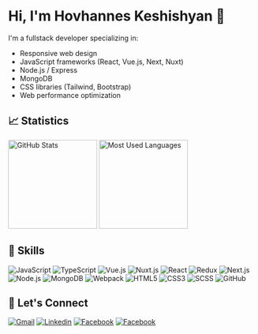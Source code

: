 # Hi, I'm Hovhannes Keshishyan 👋

I'm a fullstack developer specializing in:

- Responsive web design
- JavaScript frameworks (React, Vue.js, Next, Nuxt)
- Node.js / Express
- MongoDB
- CSS libraries (Tailwind, Bootstrap)
- Web performance optimization

## 📈 Statistics

<div>
    <img height="180em" src="https://github-readme-stats-eight-theta.vercel.app/api?username=HovhannesKeshishyan&show_icons=true&theme=algolia&include_all_commits=true&count_private=true" alt="GitHub Stats"/>
    <img height="180em" src="https://github-readme-stats.vercel.app/api/top-langs?username=HovhannesKeshishyan&theme=transparent&layout=donut&langs_count=5&border_radius=10&show_icons=true&locale=en" alt="Most Used Languages" />
</div>

## 🚀 Skills

<p>
  <img src="https://img.shields.io/badge/JavaScript-323330?style=for-the-badge&logo=javascript&logoColor=F7DF1E" alt="JavaScript" />
  <img src="https://img.shields.io/badge/TypeScript-007ACC?style=for-the-badge&logo=typescript&logoColor=white" alt="TypeScript" />
  <img src="https://img.shields.io/badge/Vue.js-35495E?style=for-the-badge&logo=vue.js&logoColor=4FC08D" alt="Vue.js" />
  <img src="https://img.shields.io/badge/Nuxt.js-00C58E?style=for-the-badge&logo=nuxt.js&logoColor=white" alt="Nuxt.js" />
  <img src="https://img.shields.io/badge/React-20232A?style=for-the-badge&logo=react&logoColor=61DAFB" alt="React" />
  <img src="https://img.shields.io/badge/redux-714db7?style=for-the-badge&logo=redux&logoColor=white" alt="Redux" />
  <img src="https://img.shields.io/badge/Next.js-000000?style=for-the-badge&logo=next.js&logoColor=white" alt="Next.js" />
  <img src="https://img.shields.io/badge/node.js-5FA04E?style=for-the-badge&logo=node.js&logoColor=white" alt="Node.js" />
  <img src="https://img.shields.io/badge/mongodb-0b1e2a?style=for-the-badge&logo=mongodb&logoColor=white" alt="MongoDB" />
  <img src="https://img.shields.io/badge/webpack-6d99c4?style=for-the-badge&logo=webpack&logoColor=white" alt="Webpack" />
  <img src="https://img.shields.io/badge/HTML5-E34F26?style=for-the-badge&logo=html5&logoColor=white" alt="HTML5" />
  <img src="https://img.shields.io/badge/CSS3-1572B6?style=for-the-badge&logo=css3&logoColor=white" alt="CSS3" />
  <img src="https://img.shields.io/badge/SCSS-CC6699?style=for-the-badge&logo=sass&logoColor=white" alt="SCSS" />
  <img src="https://img.shields.io/badge/github-d1d9e0?style=for-the-badge&logo=github&logoColor=black" alt="GitHub" />
</p>

## 🔗 Let's Connect

[![Gmail](https://img.shields.io/badge/-Gmail-ae5145?style=for-the-badge&logo=Gmail&logoColor=white)](mailto:hovhanneskeshishyan@gmail.com)
[![Linkedin](https://img.shields.io/badge/-LinkedIn-0077B5?style=for-the-badge&logo=LinkedIn&logoColor=white)](https://www.linkedin.com/in/hovhannes-keshishyan)
[![Facebook](https://img.shields.io/badge/-Facebook-4266f6?style=for-the-badge&logo=Facebook&logoColor=white)](https://www.facebook.com/HovoKeshishyan)
[![Facebook](https://img.shields.io/badge/-X.com-000000?style=for-the-badge&logo=X&logoColor=white)](https://x.com/hovo1991)